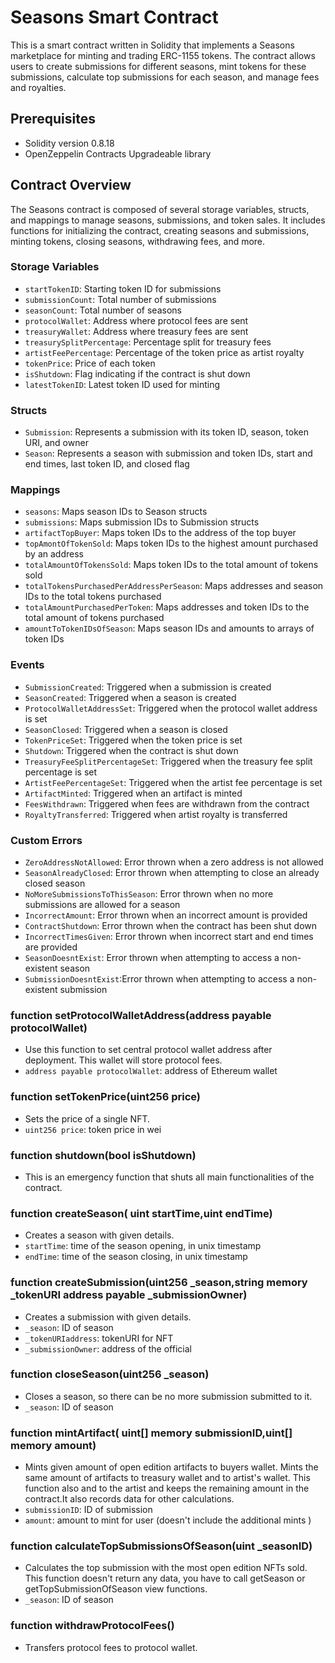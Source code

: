 # Seasons Smart Contract

This is a smart contract written in Solidity that implements a Seasons marketplace for minting and trading ERC-1155 tokens. The contract allows users to create submissions for different seasons, mint tokens for these submissions, calculate top submissions for each season, and manage fees and royalties.

## Prerequisites

- Solidity version 0.8.18
- OpenZeppelin Contracts Upgradeable library

## Contract Overview

The Seasons contract is composed of several storage variables, structs, and mappings to manage seasons, submissions, and token sales. It includes functions for initializing the contract, creating seasons and submissions, minting tokens, closing seasons, withdrawing fees, and more.

### Storage Variables

- `startTokenID`: Starting token ID for submissions
- `submissionCount`: Total number of submissions
- `seasonCount`: Total number of seasons
- `protocolWallet`: Address where protocol fees are sent
- `treasuryWallet`: Address where treasury fees are sent
- `treasurySplitPercentage`: Percentage split for treasury fees
- `artistFeePercentage`: Percentage of the token price as artist royalty
- `tokenPrice`: Price of each token
- `isShutdown`: Flag indicating if the contract is shut down
- `latestTokenID`: Latest token ID used for minting

### Structs

- `Submission`: Represents a submission with its token ID, season, token URI, and owner
- `Season`: Represents a season with submission and token IDs, start and end times, last token ID, and closed flag

### Mappings

- `seasons`: Maps season IDs to Season structs
- `submissions`: Maps submission IDs to Submission structs
- `artifactTopBuyer`: Maps token IDs to the address of the top buyer
- `topAmontOfTokenSold`: Maps token IDs to the highest amount purchased by an address
- `totalAmountOfTokensSold`: Maps token IDs to the total amount of tokens sold
- `totalTokensPurchasedPerAddressPerSeason`: Maps addresses and season IDs to the total tokens purchased
- `totalAmountPurchasedPerToken`: Maps addresses and token IDs to the total amount of tokens purchased
- `amountToTokenIDsOfSeason`: Maps season IDs and amounts to arrays of token IDs

### Events

- `SubmissionCreated`: Triggered when a submission is created
- `SeasonCreated`: Triggered when a season is created
- `ProtocolWalletAddressSet`: Triggered when the protocol wallet address is set
- `SeasonClosed`: Triggered when a season is closed
- `TokenPriceSet`: Triggered when the token price is set
- `Shutdown`: Triggered when the contract is shut down
- `TreasuryFeeSplitPercentageSet`: Triggered when the treasury fee split percentage is set
- `ArtistFeePercentageSet`: Triggered when the artist fee percentage is set
- `ArtifactMinted`: Triggered when an artifact is minted
- `FeesWithdrawn`: Triggered when fees are withdrawn from the contract
- `RoyaltyTransferred`: Triggered when artist royalty is transferred

### Custom Errors

- `ZeroAddressNotAllowed`: Error thrown when a zero address is not allowed
- `SeasonAlreadyClosed`: Error thrown when attempting to close an already closed season
- `NoMoreSubmissionsToThisSeason`: Error thrown when no more submissions are allowed for a season
- `IncorrectAmount`: Error thrown when an incorrect amount is provided
- `ContractShutdown`: Error thrown when the contract has been shut down
- `IncorrectTimesGiven`: Error thrown when incorrect start and end times are provided
- `SeasonDoesntExist`: Error thrown when attempting to access a non-existent season
- `SubmissionDoesntExist`:Error thrown when attempting to access a non-existent submission

### function setProtocolWalletAddress(address payable protocolWallet)

- Use this function to set central protocol wallet address after deployment. This wallet will store protocol fees.
- `address payable protocolWallet`: address of Ethereum wallet

### function setTokenPrice(uint256 price)

- Sets the price of a single NFT.
- `uint256 price`: token price in wei

### function shutdown(bool isShutdown)

- This is an emergency function that shuts all main functionalities of the contract.

### function createSeason( uint startTime,uint endTime)

- Creates a season with given details.
- `startTime`: time of the season opening, in unix timestamp
- `endTime`: time of the season closing, in unix timestamp

### function createSubmission(uint256 \_season,string memory \_tokenURI address payable \_submissionOwner)

- Creates a submission with given details.
- `_season`: ID of season
- `_tokenURIaddress`: tokenURI for NFT
- `_submissionOwner`: address of the official

### function closeSeason(uint256 \_season)

- Closes a season, so there can be no more submission submitted to it.
- `_season`: ID of season

### function mintArtifact( uint[] memory submissionID,uint[] memory amount)

- Mints given amount of open edition artifacts to buyers wallet. Mints the same amount of artifacts to treasury wallet and to artist's wallet. This function also and to the artist and keeps the remaining amount in the contract.It also records data for other calculations.
- `submissionID`: ID of submission
- `amount`: amount to mint for user (doesn't include the additional mints )

### function calculateTopSubmissionsOfSeason(uint \_seasonID)

- Calculates the top submission with the most open edition NFTs sold. This function doesn't return any data, you have to call getSeason or getTopSubmissionOfSeason view functions.
- `_season`: ID of season

### function withdrawProtocolFees()

- Transfers protocol fees to protocol wallet.
